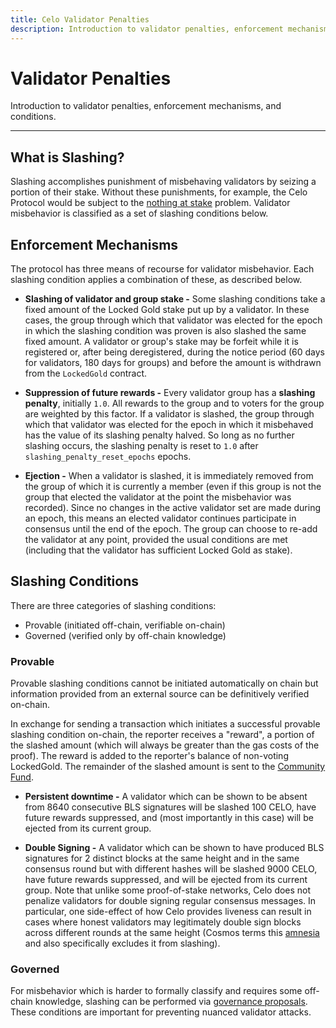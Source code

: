 ```yaml
---
title: Celo Validator Penalties
description: Introduction to validator penalties, enforcement mechanisms, and conditions.
---
```


# Validator Penalties

Introduction to validator penalties, enforcement mechanisms, and conditions.

---

## What is Slashing?

Slashing accomplishes punishment of misbehaving validators by seizing a portion of their stake. Without these punishments, for example, the Celo Protocol would be subject to the [nothing at stake](https://ethereum.org/en/developers/docs/consensus-mechanisms/pos/faqs/#what-is-nothing-at-stake-problem) problem. Validator misbehavior is classified as a set of slashing conditions below.

## Enforcement Mechanisms

The protocol has three means of recourse for validator misbehavior. Each slashing condition applies a combination of these, as described below.

- **Slashing of validator and group stake -** Some slashing conditions take a fixed amount of the Locked Gold stake put up by a validator. In these cases, the group through which that validator was elected for the epoch in which the slashing condition was proven is also slashed the same fixed amount. A validator or group's stake may be forfeit while it is registered or, after being deregistered, during the notice period (60 days for validators, 180 days for groups) and before the amount is withdrawn from the `LockedGold` contract.

- **Suppression of future rewards -** Every validator group has a **slashing penalty**, initially `1.0`. All rewards to the group and to voters for the group are weighted by this factor. If a validator is slashed, the group through which that validator was elected for the epoch in which it misbehaved has the value of its slashing penalty halved. So long as no further slashing occurs, the slashing penalty is reset to `1.0` after `slashing_penalty_reset_epochs` epochs.

- **Ejection -** When a validator is slashed, it is immediately removed from the group of which it is currently a member (even if this group is not the group that elected the validator at the point the misbehavior was recorded). Since no changes in the active validator set are made during an epoch, this means an elected validator continues participate in consensus until the end of the epoch. The group can choose to re-add the validator at any point, provided the usual conditions are met (including that the validator has sufficient Locked Gold as stake).

## Slashing Conditions

There are three categories of slashing conditions:

- Provable \(initiated off-chain, verifiable on-chain\)
- Governed \(verified only by off-chain knowledge\)

### Provable

Provable slashing conditions cannot be initiated automatically on chain but information provided from an external source can be definitively verified on-chain.

In exchange for sending a transaction which initiates a successful provable slashing condition on-chain, the reporter receives a "reward", a portion of the slashed amount (which will always be greater than the gas costs of the proof). The reward is added to the reporter's balance of non-voting LockedGold. The remainder of the slashed amount is sent to the [Community Fund](/protocol/pos/epoch-rewards-community-fund).

- **Persistent downtime -** A validator which can be shown to be absent from 8640 consecutive BLS signatures will be slashed 100 CELO, have future rewards suppressed, and (most importantly in this case) will be ejected from its current group.

- **Double Signing -** A validator which can be shown to have produced BLS signatures for 2 distinct blocks at the same height and in the same consensus round but with different hashes will be slashed 9000 CELO, have future rewards suppressed, and will be ejected from its current group. Note that unlike some proof-of-stake networks, Celo does not penalize validators for double signing regular consensus messages. In particular, one side-effect of how Celo provides liveness can result in cases where honest validators may legitimately double sign blocks across different rounds at the same height (Cosmos terms this [amnesia](https://github.com/tendermint/spec/blob/fa3430ad163a2a0ed77aa3f624a70cd9b8b84b78/spec/consensus/signing.md#other-rules) and also specifically excludes it from slashing).

### **Governed**

For misbehavior which is harder to formally classify and requires some off-chain knowledge, slashing can be performed via [governance proposals](/protocol/governance). These conditions are important for preventing nuanced validator attacks.
